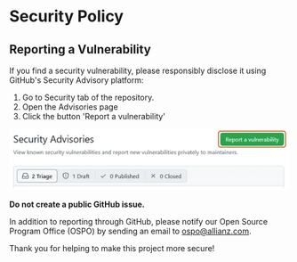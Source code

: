 
# Security Policy

## Reporting a Vulnerability

If you find a security vulnerability, please responsibly disclose it using GitHub's Security Advisory platform:

1. Go to Security tab of the repository.
2. Open the Advisories page
3. Click the button 'Report a vulnerability'

![Open Source at Allianz](img/vulnerability-reporting2.png) 

**Do not create a public GitHub issue.**

In addition to reporting through GitHub, please notify our Open Source Program Office (OSPO) by sending an email to [ospo@allianz.com](mailto:ospo@allianz.com).

Thank you for helping to make this project more secure!